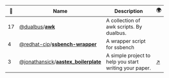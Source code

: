 |:star2: | Name | Description | 🌍|
|---|---|---|---|
|17|[@dualbus](https://github.com/dualbus)/[**awk**](https://github.com/dualbus/awk)|A collection of awk scripts. By dualbus.||
|4|[@redhat-cip](https://github.com/redhat-cip)/[**ssbench-wrapper**](https://github.com/redhat-cip/ssbench-wrapper)|A wrapper script for ssbench||
|3|[@jonathansick](https://github.com/jonathansick)/[**aastex_boilerplate**](https://github.com/jonathansick/aastex_boilerplate)|A simple project to help you start writing your paper.|[:arrow_upper_right:](http://jonathansick.ca)|

